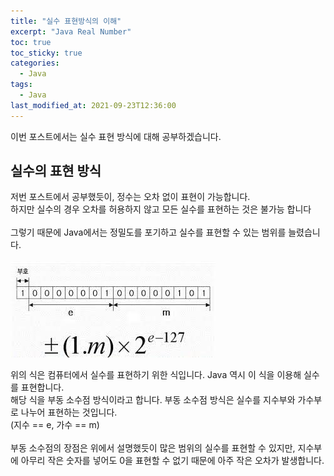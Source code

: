 ```yaml
---
title: "실수 표현방식의 이해"
excerpt: "Java Real Number"
toc: true
toc_sticky: true
categories:
  - Java
tags:
  - Java
last_modified_at: 2021-09-23T12:36:00
---
```


이번 포스트에서는 실수 표현 방식에 대해 공부하겠습니다.

## 실수의 표현 방식

저번 포스트에서 공부했듯이, 정수는 오차 없이 표현이 가능합니다.<br/>
하지만 실수의 경우 오차를 허용하지 않고 모든 실수를 표현하는 것은 불가능 합니다<br/><br/>
그렇기 때문에 Java에서는 정밀도를 포기하고 실수를 표현할 수 있는 범위를 늘렸습니다.<br/><br/>
![정수 범위](/images/realnum.png)

위의 식은 컴퓨터에서 실수를 표현하기 위한 식입니다. Java 역시 이 식을 이용해 실수를 표현합니다.<br/>
해당 식을 부동 소수점 방식이라고 합니다. 부동 소수점 방식은 실수를 지수부와 가수부로 나누어 표현하는 것입니다.<br/>
(지수 == e, 가수 == m)<br/><br/>
부동 소수점의 장점은 위에서 설명했듯이 많은 범위의 실수를 표현할 수 있지만, 지수부에 아무리 작은 숫자를 넣어도 0을 표현할 수 없기 때문에
아주 작은 오차가 발생합니다.
